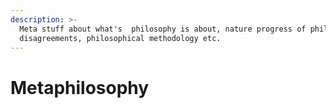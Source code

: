 ```yaml
---
description: >-
  Meta stuff about what's  philosophy is about, nature progress of philosophy,
  disagreements, philosophical methodology etc.
---
```


# Metaphilosophy

